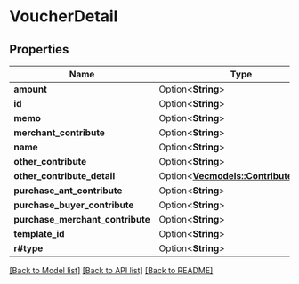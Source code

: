# VoucherDetail

## Properties

Name | Type | Description | Notes
------------ | ------------- | ------------- | -------------
**amount** | Option<**String**> |  | [optional]
**id** | Option<**String**> |  | [optional]
**memo** | Option<**String**> |  | [optional]
**merchant_contribute** | Option<**String**> |  | [optional]
**name** | Option<**String**> |  | [optional]
**other_contribute** | Option<**String**> |  | [optional]
**other_contribute_detail** | Option<[**Vec<models::ContributeDetail>**](ContributeDetail.md)> |  | [optional]
**purchase_ant_contribute** | Option<**String**> |  | [optional]
**purchase_buyer_contribute** | Option<**String**> |  | [optional]
**purchase_merchant_contribute** | Option<**String**> |  | [optional]
**template_id** | Option<**String**> |  | [optional]
**r#type** | Option<**String**> |  | [optional]

[[Back to Model list]](../README.md#documentation-for-models) [[Back to API list]](../README.md#documentation-for-api-endpoints) [[Back to README]](../README.md)



